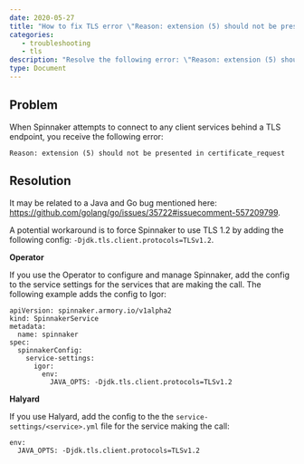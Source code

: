 ```yaml
---
date: 2020-05-27
title: "How to fix TLS error \"Reason: extension (5) should not be presented in certificate_request.\""
categories:
   - troubleshooting
   - tls
description: "Resolve the following error: \"Reason: extension (5) should not be presented in certificate_request.\""
type: Document
---
```


## Problem

When Spinnaker attempts to connect to any client services behind a TLS endpoint, you receive the following error: 

`Reason: extension (5) should not be presented in certificate_request`

## Resolution 

It may be related to a Java and Go bug mentioned here: https://github.com/golang/go/issues/35722#issuecomment-557209799.

A potential workaround is to force Spinnaker to use TLS 1.2 by adding the following config: `-Djdk.tls.client.protocols=TLSv1.2`.

**Operator**

If you use the Operator to configure and manage Spinnaker, add the config to the service settings for the services that are making the call. The following example adds the config to Igor:

```
apiVersion: spinnaker.armory.io/v1alpha2
kind: SpinnakerService
metadata:
  name: spinnaker
spec:
  spinnakerConfig:
    service-settings:
      igor:
        env:
          JAVA_OPTS: -Djdk.tls.client.protocols=TLSv1.2
```

**Halyard**

If you use Halyard, add the config to the the `service-settings/<service>.yml` file for the service making the call:
```
env:
  JAVA_OPTS: -Djdk.tls.client.protocols=TLSv1.2
```
